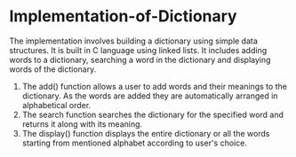 # Implementation-of-Dictionary
The implementation involves building a dictionary using simple data structures. 
It is built in C language using linked lists. It includes adding words to a dictionary, searching a word in the dictionary and displaying words of the dictionary.
1. The add() function allows a user to add words and their meanings to the dictionary. As the words are added they are automatically arranged in alphabetical order.
2. The search function searches the dictionary for the specified word and returns it along with its meaning.
3. The display() function displays the entire dictionary or all the words starting from mentioned alphabet according to user's choice.
